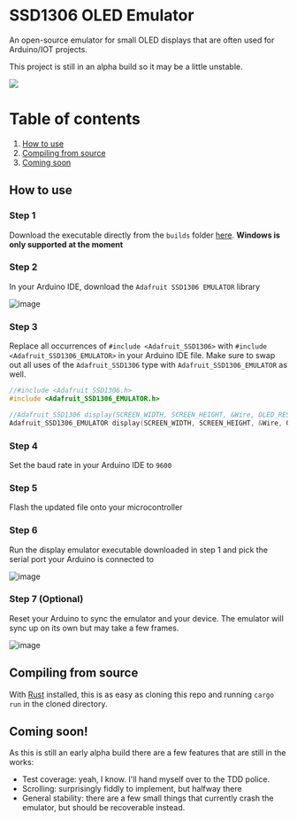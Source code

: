 # SSD1306 OLED Emulator

An open-source emulator for small OLED displays that are often used for Arduino/IOT projects.

This project is still in an alpha build so it may be a little unstable.

![](https://i.imgur.com/TmFJ7hC.gif)

# Table of contents
1. [How to use](#how-to-use)
2. [Compiling from source](#compiling-from-source)
3. [Coming soon](#coming-soon)

## How to use

### Step 1
Download the executable directly from the `builds` folder [here](https://github.com/sam-peach/SSD1306-OLED-Emulator/tree/master/builds).
**Windows is only supported at the moment**

### Step 2
In your Arduino IDE, download the `Adafruit SSD1306 EMULATOR` library

![image](https://user-images.githubusercontent.com/47146346/187985507-382e9b46-a7d5-4fc6-aebe-15b3a05dc245.png)

### Step 3
Replace all occurrences of `#include <Adafruit_SSD1306>` with `#include <Adafruit_SSD1306_EMULATOR>` in your Arduino IDE file. Make sure to swap out all uses of the `Adafruit_SSD1306` type with `Adafruit_SSD1306_EMULATOR` as well.
```c++
//#include <Adafruit_SSD1306.h>
#include <Adafruit_SSD1306_EMULATOR.h>
```
```c++
//Adafruit_SSD1306 display(SCREEN_WIDTH, SCREEN_HEIGHT, &Wire, OLED_RESET);
Adafruit_SSD1306_EMULATOR display(SCREEN_WIDTH, SCREEN_HEIGHT, &Wire, OLED_RESET);
```

### Step 4
Set the baud rate in your Arduino IDE to `9600`

### Step 5
Flash the updated file onto your microcontroller

### Step 6
Run the display emulator executable downloaded in step 1 and pick the serial port your Arduino is connected to

![image](https://user-images.githubusercontent.com/47146346/187987118-c69a9fd4-d280-41e2-95ef-07926ab03dfc.png)

### Step 7 (Optional)
Reset your Arduino to sync the emulator and your device. The emulator will sync up on its own but may take a few frames.

![image](https://user-images.githubusercontent.com/47146346/187988028-fada03ae-00ef-4a2c-b69c-ce830682e43f.png)

## Compiling from source
With [Rust](https://www.rust-lang.org/) installed, this is as easy as cloning this repo and running `cargo run` in the cloned directory.

## Coming soon!
As this is still an early alpha build there are a few features that are still in the works:
- Test coverage: yeah, I know. I'll hand myself over to the TDD police.
- Scrolling: surprisingly fiddly to implement, but halfway there
- General stability: there are a few small things that currently crash the emulator, but should be recoverable instead.
